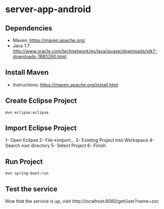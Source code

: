 # server-app-android

## Dependencies

- Maven: https://maven.apache.org/
- Java 1.7: http://www.oracle.com/technetwork/es/java/javase/downloads/jdk7-downloads-1880260.html

## Install Maven

- Instructions: https://maven.apache.org/install.html


## Create Eclipse Project 

```mvn eclipse:eclipse```

## Import Eclipse Project 

1- Open Eclipse
2- File->Import...
3- Existing Project into Workspace
4- Search root directory
5- Select Project
6- Finish

## Run Project

```mvn spring-boot:run```

## Test the service

Now that the service is up, visit http://localhost:8080/getUser?name=zxc